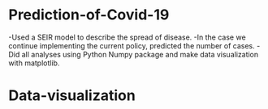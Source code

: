 # Prediction-of-Covid-19
-Used a SEIR model to describe the spread of disease. 
-In the case we continue implementing the current policy, predicted the number of cases. 
-Did all analyses using Python Numpy package and make data visualization with matplotlib.

# Data-visualization
